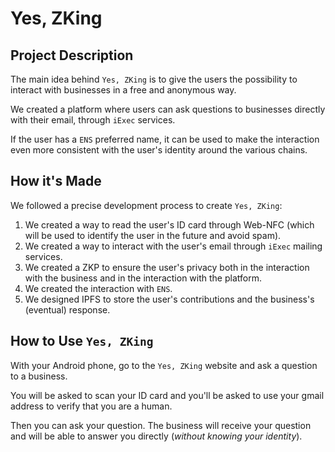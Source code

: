 # Yes, ZKing

<!-- ![header](https://imgs.xkcd.com/comics/blockchain_2x.png) -->

## Project Description

The main idea behind `Yes, ZKing` is to give the users the possibility to interact with businesses in a free and anonymous way.

We created a platform where users can ask questions to businesses directly with their email, through `iExec` services. 

If the user has a `ENS` preferred name, it can be used to make the interaction even more consistent with the user's identity around the various chains.

## How it's Made

We followed a precise development process to create `Yes, ZKing`:

1. We created a way to read the user's ID card through Web-NFC (which will be used to identify the user in the future and avoid spam).
2. We created a way to interact with the user's email through `iExec` mailing services.
3. We created a ZKP to ensure the user's privacy both in the interaction with the business and in the interaction with the platform.
4. We created the interaction with `ENS`.
5. We designed IPFS to store the user's contributions and the business's (eventual) response.

## How to Use `Yes, ZKing`

With your Android phone, go to the `Yes, ZKing` website and ask a question to a business. 

You will be asked to scan your ID card and you'll be asked to use your gmail address to verify that you are a human. 

Then you can ask your question. The business will receive your question and will be able to answer you directly (*without knowing your identity*).